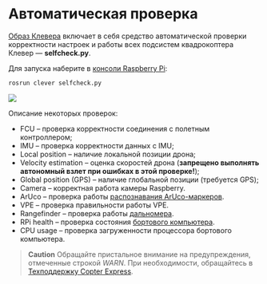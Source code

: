 # Автоматическая проверка

[Образ Клевера](image.md) включает в себя средство автоматической проверки корректности настроек и работы всех подсистем квадрокоптера Клевер — **selfcheck.py**.

Для запуска наберите в [консоли Raspberry Pi](ssh.md):

```bash
rosrun clever selfcheck.py
```

<img src="../assets/selfcheck.png">

Описание некоторых проверок:

* FCU – проверка корректности соединения с полетным контроллером;
* IMU – проверка корректности данных с IMU;
* Local position – наличие локальной позиции дрона;
* Velocity estimation – оценка скоростей дрона (**запрещено выполнять автономный взлет при ошибках в этой проверке!**);
* Global position (GPS) – наличие глобальной позиции (требуется GPS);
* Camera – корректная работа камеры Raspberry.
* ArUco – проверка работы [распознавания ArUco-маркеров](aruco.md).
* VPE – проверка правильности работы VPE.
* Rangefinder – проверка работы [дальномера](laser.md).
* RPi health – проверка состояния [бортового компьютера](raspberrypi.md).
* CPU usage – проверка загруженности процессора бортового компьютера.

> **Caution** Обращайте пристальное внимание на предупреждения, отмеченные строкой *WARN*. При необходимости, обращайтесь в [Техподдержку Copter Express](tg://resolve?domain=COEXHelpdesk).

